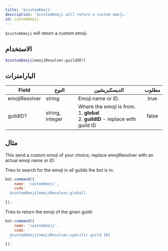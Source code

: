 ```yaml
---
title: '$customEmoji'
description: '$customEmoji will return a custom emoji.'
id: customEmoji
---
```


`$customEmoji` will return a custom emoji.

## الاستخدام

```php
$customEmoji[emojiResolver;guildID?]
```

## البارامترات

| Field         | النوع           | الديسكبربشين                                                                                            | مطلوب |
| ------------- | --------------- | ------------------------------------------------------------------------------------------------------- |:-----:|
| emojiResolver | string          | Emoji name or ID.                                                                                       | true  |
| guildID?      | string, integer | Where the emoji is from. <br /> 1. **global** <br /> 2. **guildID** - replace with guild ID | false |

## مثال

This send a custom emoji of your choice, replace emojiResolver with an actual emoji name or ID:

Tries to search for the emoji in all guilds the bot is in:
```javascript
bot.command({
    name: 'customEmoji',
    code: `
  $customEmoji[emojiResolver;global]
  `
});
```

Tries to return the emoji of the given guild:
```javascript
bot.command({
    name: 'customEmoji',
    code: `
  $customEmoji[emojiResolver;specific guild ID]
  `
});
```